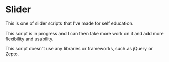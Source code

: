# Slider

This is one of slider scripts that I've made for self education.

This script is in progress and I can then take more work on it and add more flexibility and usability.

This script doesn't use any libraries or frameworks, such as jQuery or Zepto.
